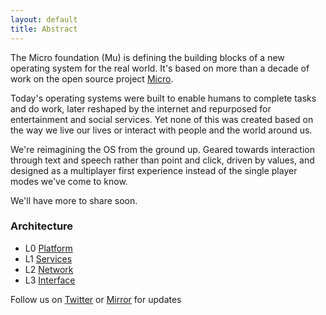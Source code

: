 ```yaml
---
layout: default
title: Abstract
---
```


<div id="blurb">
<p>The Micro foundation (Mu) is defining the building blocks of a new operating system for the real world. It's 
based on more than a decade of work on the open source project <a href="https://micro.dev">Micro</a>.
</p>

<p>Today's operating systems were built to enable humans to complete tasks and 
do work, later reshaped by the internet and repurposed for entertainment and social services. 
Yet none of this was created based on the way we live our lives or interact with people and the world around us.
</p>

<p>We're reimagining the OS from the ground up. Geared towards interaction through text and speech rather 
than point and click, driven by values, and designed as a multiplayer first experience instead of the single 
player modes we've come to know.
</p>

<p>We'll have more to share soon.</p>
</div>

<h3>Architecture</h3>
<ul id="projects">
<li>L0 <a href="/platform">Platform</a></li>
<li>L1 <a href="/services">Services</a></li>
<li>L2 <a href="/network">Network</a></li>
<li>L3 <a href="/interface">Interface</a></li>
</ul>

<footer>
Follow us on <a href="https://twitter.com/mudotxyz">Twitter</a>
  or <a href="https://mirror.xyz/0x95A522981D68213E6F2190e187d42f9e53EE0873">Mirror</a> for updates
</footer>

